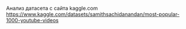 Анализ датасета с сайта kaggle.com
https://www.kaggle.com/datasets/samithsachidanandan/most-popular-1000-youtube-videos
